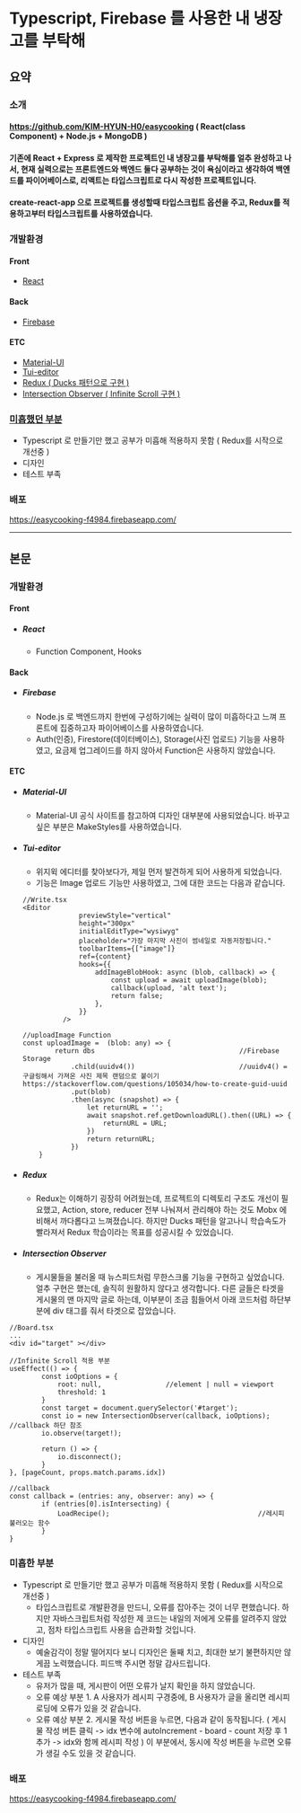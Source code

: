 # Typescript, Firebase 를 사용한 내 냉장고를 부탁해

## 요약

### 소개
#### https://github.com/KIM-HYUN-H0/easycooking ( React(class Component) + Node.js + MongoDB )
#### 기존에 React + Express 로 제작한 프로젝트인 내 냉장고를 부탁해를 얼추 완성하고 나서, 현재 실력으로는 프론트엔드와 백엔드 둘다 공부하는 것이 욕심이라고 생각하여 백엔드를 파이어베이스로, 리액트는 타입스크립트로 다시 작성한 프로젝트입니다.
#### create-react-app 으로 프로젝트를 생성할때 타입스크립트 옵션을 주고, Redux를 적용하고부터 타입스크립트를 사용하였습니다.

### 개발환경
#### Front
- [React](#react)

#### Back
- [Firebase](#firebase)

#### ETC
- [Material-UI](#material-ui)
- [Tui-editor](#tui-editor)
- [Redux ( Ducks 패턴으로 구현 )](#redux)
- [Intersection Observer ( Infinite Scroll 구현 )](#intersection-observer)

### [미흡했던 부분](#미흡한-부분)
- Typescript 로 만들기만 했고 공부가 미흡해 적용하지 못함 ( Redux를 시작으로 개선중 )
- 디자인
- 테스트 부족

### 배포 
https://easycooking-f4984.firebaseapp.com/


-------------


## 본문

### 개발환경
#### Front
- ##### React
  - Function Component, Hooks 

#### Back
- ##### Firebase
  - Node.js 로 백엔드까지 한번에 구성하기에는 실력이 많이 미흡하다고 느껴 프론트에 집중하고자 파이어베이스를 사용하였습니다. 
  - Auth(인증), Firestore(데이터베이스), Storage(사진 업로드) 기능을 사용하였고, 요금제 업그레이드를 하지 않아서 Function은 사용하지 않았습니다.

#### ETC
- ##### Material-UI
  - Material-UI 공식 사이트를 참고하여 디자인 대부분에 사용되었습니다. 바꾸고싶은 부분은 MakeStyles를 사용하였습니다.
  
- ##### Tui-editor
  - 위지윅 에디터를 찾아보다가, 제일 먼저 발견하게 되어 사용하게 되었습니다. 
  - 기능은 Image 업로드 기능만 사용하였고, 그에 대한 코드는 다음과 같습니다.
  ```
  //Write.tsx
  <Editor
                previewStyle="vertical"
                height="300px"
                initialEditType="wysiwyg"
                placeholder="가장 마지막 사진이 썸네일로 자동저장됩니다."
                toolbarItems={["image"]}                                 
                ref={content}
                hooks={{
                    addImageBlobHook: async (blob, callback) => {
                        const upload = await uploadImage(blob);
                        callback(upload, 'alt text');
                        return false;
                    },
                }}
            />
            
  //uploadImage Function
  const uploadImage =  (blob: any) => {
          return dbs                                    //Firebase Storage
              .child(uuidv4())                          //uuidv4() = 구글링해서 가져온 사진 제목 랜덤으로 붙이기 https://stackoverflow.com/questions/105034/how-to-create-guid-uuid
              .put(blob)
              .then(async (snapshot) => {
                  let returnURL = '';
                  await snapshot.ref.getDownloadURL().then((URL) => {
                      returnURL = URL;
                  })
                  return returnURL;
              })
      }
  ```
  
- ##### Redux
  - Redux는 이해하기 굉장히 어려웠는데, 프로젝트의 디렉토리 구조도 개선이 필요했고, Action, store, reducer 전부 나눠져서 관리해야 하는 것도 Mobx 에 비해서 까다롭다고 느껴졌습니다. 하지만 Ducks 패턴을 알고나니 학습속도가 빨라져서 Redux 학습이라는 목표를 성공시킬 수 있었습니다.
  
- ##### Intersection Observer
  - 게시물들을 불러올 때 뉴스피드처럼 무한스크롤 기능을 구현하고 싶었습니다. 얼추 구현은 했는데, 솔직히 원활하지 않다고 생각합니다. 다른 글들은 타겟을 게시물의 맨 마지막 글로 하는데, 이부분이 조금 힘들어서 아래 코드처럼 하단부분에 div 태그를 줘서 타겟으로 잡았습니다. 
```
//Board.tsx
...
<div id="target" ></div>

//Infinite Scroll 적용 부분
useEffect(() => {
        const ioOptions = {
            root: null,                //element | null = viewport
            threshold: 1
        }
        const target = document.querySelector('#target');
        const io = new IntersectionObserver(callback, ioOptions);       //callback 하단 참조
        io.observe(target!);

        return () => {
            io.disconnect();
        }
}, [pageCount, props.match.params.idx])

//callback
const callback = (entries: any, observer: any) => {
        if (entries[0].isIntersecting) {
            LoadRecipe();                                     //레시피 불러오는 함수
        }
}
```

### 미흡한 부분
- Typescript 로 만들기만 했고 공부가 미흡해 적용하지 못함 ( Redux를 시작으로 개선중 )
  - 타입스크립트로 개발환경을 만드니, 오류를 잡아주는 것이 너무 편했습니다. 하지만 자바스크립트처럼 작성한 제 코드는 내일의 저에게 오류를 알려주지 않았고, 점차 타입스크립트 사용을 습관화할 것입니다.
- 디자인
  - 예술감각이 정말 떨어지다 보니 디자인은 둘째 치고, 최대한 보기 불편하지만 않게끔 노력했습니다. 피드백 주시면 정말 감사드립니다. 
- 테스트 부족
  - 유저가 많을 때, 게시판이 어떤 오류가 날지 확인을 하지 않았습니다. 
  - 오류 예상 부분 1. A 사용자가 레시피 구경중에, B 사용자가 글을 올리면 레시피 로딩에 오류가 있을 것 같습니다. 
  - 오류 예상 부분 2. 게시물 작성 버튼을 누르면, 다음과 같이 동작됩니다. ( 게시물 작성 버튼 클릭 -> idx 변수에 autoIncrement - board - count 저장 후 1 추가 -> idx와 함께 레시피 작성 ) 이 부분에서, 동시에 작성 버튼을 누르면 오류가 생길 수도 있을 것 같습니다.
  

### 배포 
https://easycooking-f4984.firebaseapp.com/
